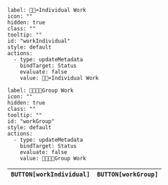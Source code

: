 ```meta-bind-button
label: 👨‍🦯‍➡️Individual Work
icon: ""
hidden: true
class: ""
tooltip: ""
id: "workIndividual"
style: default
actions:
  - type: updateMetadata
    bindTarget: Status
    evaluate: false
    value: 👨‍🦯‍➡️Individual Work
```
```meta-bind-button
label: 👨‍👩‍👧‍👦Group Work
icon: ""
hidden: true
class: ""
tooltip: ""
id: "workGroup"
style: default
actions:
  - type: updateMetadata
    bindTarget: Status
    evaluate: false
    value: 👨‍👩‍👧‍👦Group Work

```

| `BUTTON[workIndividual]` | `BUTTON[workGroup]` |
| ------------------------ | ------------------- |

